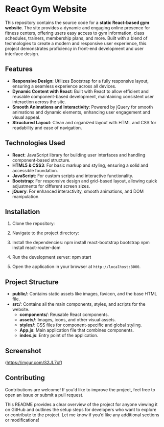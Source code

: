 # React Gym Website

This repository contains the source code for a **static React-based gym website**. The site provides a dynamic and engaging online presence for fitness centers, offering users easy access to gym information, class schedules, trainers, membership plans, and more. Built with a blend of technologies to create a modern and responsive user experience, this project demonstrates proficiency in front-end development and user interface design.

## Features

- **Responsive Design**: Utilizes Bootstrap for a fully responsive layout, ensuring a seamless experience across all devices.
- **Dynamic Content with React**: Built with React to allow efficient and reusable component-based development, maintaining consistent user interaction across the site.
- **Smooth Animations and Interactivity**: Powered by jQuery for smooth animations and dynamic elements, enhancing user engagement and visual appeal.
- **Structured Layout**: Clean and organized layout with HTML and CSS for readability and ease of navigation.

## Technologies Used

- **React**: JavaScript library for building user interfaces and handling component-based structure.
- **HTML5 & CSS3**: For basic markup and styling, ensuring a solid and accessible foundation.
- **JavaScript**: For custom scripts and interactive functionality.
- **Bootstrap**: For responsive design and grid-based layout, allowing quick adjustments for different screen sizes.
- **jQuery**: For enhanced interactivity, smooth animations, and DOM manipulation.

## Installation

1. Clone the repository:

2. Navigate to the project directory:

3. Install the dependencies:
   npm install react-bootstrap bootstrap
   npm install react-router-dom

5. Run the development server:
   npm start

6. Open the application in your browser at `http://localhost:3000`.

## Project Structure

- **public/**: Contains static assets like images, favicon, and the base HTML file.
- **src/**: Contains all the main components, styles, and scripts for the website.
  - **components/**: Reusable React components.
  - **assets/**: Images, icons, and other visual assets.
  - **styles/**: CSS files for component-specific and global styling.
  - **App.js**: Main application file that combines components.
  - **index.js**: Entry point of the application.

## Screenshot

(https://imgur.com/S2JL7xf)

## Contributing

Contributions are welcome! If you'd like to improve the project, feel free to open an issue or submit a pull request.

This README provides a clear overview of the project for anyone viewing it on GitHub and outlines the setup steps for developers who want to explore or contribute to the project. Let me know if you’d like any additional sections or modifications!
